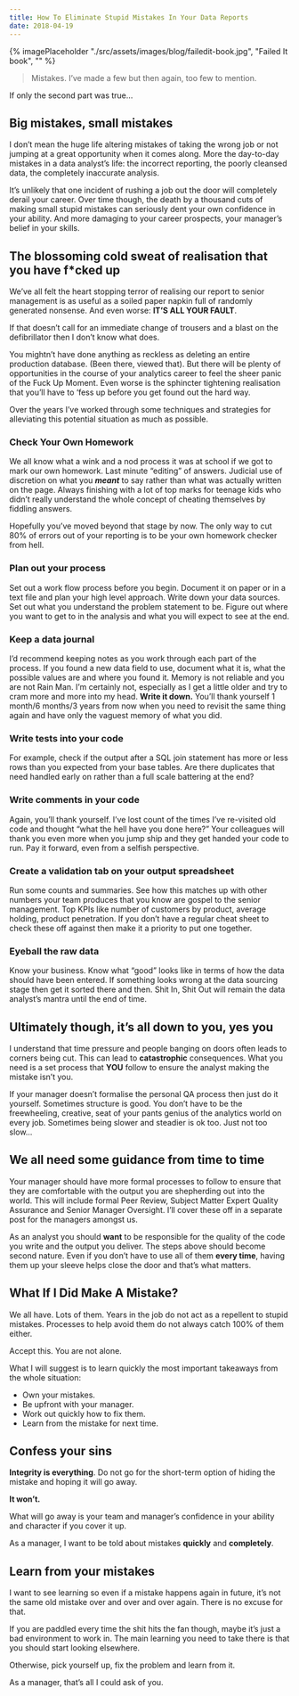```yaml
---
title: How To Eliminate Stupid Mistakes In Your Data Reports
date: 2018-04-19
---
```

{% imagePlaceholder "./src/assets/images/blog/failedit-book.jpg", "Failed It book", "" %}

> Mistakes. I’ve made a few but then again, too few to mention.

If only the second part was true…

## Big mistakes, small mistakes

I don’t mean the huge life altering mistakes of taking the wrong job or not jumping at a great opportunity when it comes along. More the day-to-day mistakes in a data analyst’s life: the incorrect reporting, the poorly cleansed data, the completely inaccurate analysis.

It’s unlikely that one incident of rushing a job out the door will completely derail your career. Over time though, the death by a thousand cuts of making small stupid mistakes can seriously dent your own confidence in your ability. And more damaging to your career prospects, your manager’s belief in your skills.

## The blossoming cold sweat of realisation that you have f*cked up

We&#8217;ve all felt the heart stopping terror of realising our report to senior management is as useful as a soiled paper napkin full of randomly generated nonsense. And even worse: **IT&#8217;S ALL YOUR FAULT**.

If that doesn’t call for an immediate change of trousers and a blast on the defibrillator then I don’t know what does.

You mightn’t have done anything as reckless as deleting an entire production database. (Been there, viewed that). But there will be plenty of opportunities in the course of your analytics career to feel the sheer panic of the Fuck Up Moment. Even worse is the sphincter tightening realisation that you’ll have to ‘fess up before you get found out the hard way.

Over the years I’ve worked through some techniques and strategies for alleviating this potential situation as much as possible.

### Check Your Own Homework

We all know what a wink and a nod process it was at school if we got to mark our own homework. Last minute “editing” of answers. Judicial use of discretion on what you _**meant**_ to say rather than what was actually written on the page. Always finishing with a lot of top marks for teenage kids who didn’t really understand the whole concept of cheating themselves by fiddling answers.

Hopefully you’ve moved beyond that stage by now. The only way to cut 80% of errors out of your reporting is to be your own homework checker from hell.

### Plan out your process

Set out a work flow process before you begin. Document it on paper or in a text file and plan your high level approach. Write down your data sources. Set out what you understand the problem statement to be. Figure out where you want to get to in the analysis and what you will expect to see at the end.

### Keep a data journal

I’d recommend keeping notes as you work through each part of the process. If you found a new data field to use, document what it is, what the possible values are and where you found it. Memory is not reliable and you are not Rain Man. I’m certainly not, especially as I get a little older and try to cram more and more into my head. **Write it down.** You’ll thank yourself 1 month/6 months/3 years from now when you need to revisit the same thing again and have only the vaguest memory of what you did.

### Write tests into your code

For example, check if the output after a SQL join statement has more or less rows than you expected from your base tables. Are there duplicates that need handled early on rather than a full scale battering at the end?

### Write comments in your code

Again, you’ll thank yourself. I’ve lost count of the times I’ve re-visited old code and thought “what the hell have you done here?” Your colleagues will thank you even more when you jump ship and they get handed your code to run. Pay it forward, even from a selfish perspective.

### Create a validation tab on your output spreadsheet

Run some counts and summaries. See how this matches up with other numbers your team produces that you know are gospel to the senior management. Top KPIs like number of customers by product, average holding, product penetration. If you don’t have a regular cheat sheet to check these off against then make it a priority to put one together.

### Eyeball the raw data

Know your business. Know what “good” looks like in terms of how the data should have been entered. If something looks wrong at the data sourcing stage then get it sorted there and then. Shit In, Shit Out will remain the data analyst’s mantra until the end of time.

## Ultimately though, it&#8217;s all down to you, yes you

I understand that time pressure and people banging on doors often leads to corners being cut. This can lead to **catastrophic** consequences. What you need is a set process that **YOU** follow to ensure the analyst making the mistake isn’t you.

If your manager doesn’t formalise the personal QA process then just do it yourself. Sometimes structure is good. You don’t have to be the freewheeling, creative, seat of your pants genius of the analytics world on every job. Sometimes being slower and steadier is ok too. Just not too slow…

## We all need some guidance from time to time

Your manager should have more formal processes to follow to ensure that they are comfortable with the output you are shepherding out into the world. This will include formal Peer Review, Subject Matter Expert Quality Assurance and Senior Manager Oversight. I’ll cover these off in a separate post for the managers amongst us.

As an analyst you should **want** to be responsible for the quality of the code you write and the output you deliver. The steps above should become second nature. Even if you don’t have to use all of them **every time**, having them up your sleeve helps close the door and that’s what matters.

## What If I Did Make A Mistake?

We all have. Lots of them. Years in the job do not act as a repellent to stupid mistakes. Processes to help avoid them do not always catch 100% of them either.

Accept this. You are not alone.

What I will suggest is to learn quickly the most important takeaways from the whole situation:

  * Own your mistakes.
  * Be upfront with your manager.
  * Work out quickly how to fix them.
  * Learn from the mistake for next time.

## Confess your sins

**Integrity is everything**. Do not go for the short-term option of hiding the mistake and hoping it will go away.

**It won’t.**

What will go away is your team and manager&#8217;s confidence in your ability and character if you cover it up.

As a manager, I want to be told about mistakes **quickly** and **completely**.

## Learn from your mistakes

I want to see learning so even if a mistake happens again in future, it’s not the same old mistake over and over and over again. There is no excuse for that.

If you are paddled every time the shit hits the fan though, maybe it’s just a bad environment to work in. The main learning you need to take there is that you should start looking elsewhere.

Otherwise, pick yourself up, fix the problem and learn from it.

As a manager, that’s all I could ask of you.